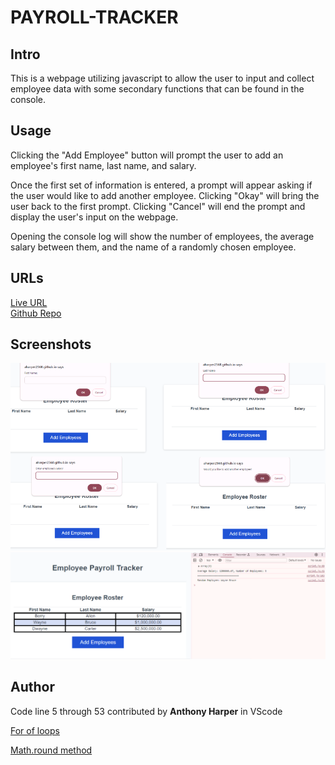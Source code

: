 # PAYROLL-TRACKER

## Intro
This is a webpage utilizing javascript to allow the user to input and collect employee data with some secondary functions that can be found in the console.

## Usage
Clicking the "Add Employee" button will prompt the user to add an employee's first name, last name, and salary. 

Once the first set of information is entered, a prompt will appear asking if the user would like to add another employee. Clicking "Okay" will bring the user back to the first prompt. Clicking "Cancel" will end the prompt and display the user's input on the webpage.

Opening the console log will show the number of employees, the average salary between them, and the name of a randomly chosen employee.

## URLs
[Live URL](https://aharper2568.github.io/payroll-tracker/) \
[Github Repo](https://github.com/aharper2568/payroll-tracker)

## Screenshots
![Prompts with instructions](./images/screen2.png)
![Results of prompts on page](./images/Screen1.png)

## Author
Code line 5 through 53 contributed by **Anthony Harper** in VScode

[For of loops](https://developer.mozilla.org/en-US/docs/Web/JavaScript/Reference/Statements/for...of)

[Math.round method](https://developer.mozilla.org/en-US/docs/Web/JavaScript/Reference/Global_Objects/Math/round)